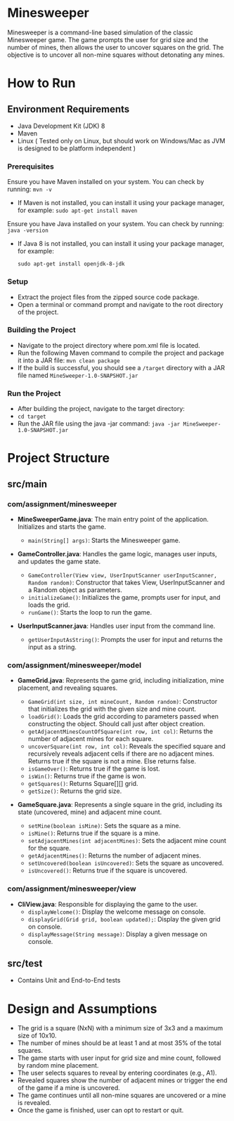 # Minesweeper

Minesweeper is a command-line based simulation of the classic Minesweeper game. The game prompts the user for grid size and the number of mines, then allows the user to uncover squares on the grid. The objective is to uncover all non-mine squares without detonating any mines.

# How to Run

## Environment Requirements
- Java Development Kit (JDK) 8
- Maven
- Linux ( Tested only on Linux, but should work on Windows/Mac as JVM is designed to be platform independent )

### Prerequisites
Ensure you have Maven installed on your system. You can check by running: `mvn -v`
- If Maven is not installed, you can install it using your package manager, for example:
  `sudo apt-get install maven`

Ensure you have Java installed on your system. You can check by running: `java -version`
- If Java 8 is not installed, you can install it using your package manager, for example:

  `sudo apt-get install openjdk-8-jdk`

### Setup
- Extract the project files from the zipped source code package.
- Open a terminal or command prompt and navigate to the root directory of the project.

### Building the Project
- Navigate to the project directory where pom.xml file is located.
- Run the following Maven command to compile the project and package it into a JAR file:
  `mvn clean package`
- If the build is successful, you should see a `/target` directory with a JAR file named `MineSweeper-1.0-SNAPSHOT.jar`


### Run the Project
- After building the project, navigate to the target directory:
- `cd target`
- Run the JAR file using the java -jar command: `java -jar MineSweeper-1.0-SNAPSHOT.jar`


# Project Structure

## src/main
### com/assignment/minesweeper
- **MineSweeperGame.java**: The main entry point of the application. Initializes and starts the game.
  - `main(String[] args)`: Starts the Minesweeper game.


- **GameController.java**: Handles the game logic, manages user inputs, and updates the game state.
  - `GameController(View view, UserInputScanner userInputScanner, Random random)`: Constructor that takes View, UserInputScanner and a Random object as parameters.
  - `initializeGame()`: Initializes the game, prompts user for input, and loads the grid.
  - `runGame()`: Starts the loop to run the game.


- **UserInputScanner.java**: Handles user input from the command line.
   - `getUserInputAsString()`: Prompts the user for input and returns the input as a string.

### com/assignment/minesweeper/model
- **GameGrid.java**: Represents the game grid, including initialization, mine placement, and revealing squares.
  - `GameGrid(int size, int mineCount, Random random)`: Constructor that initializes the grid with the given size and mine count.
  - `loadGrid()`: Loads the grid according to parameters passed when constructing the object. Should call just after object creation.
  - `getAdjacentMinesCountOfSquare(int row, int col)`: Returns the number of adjacent mines for each square.
  - `uncoverSquare(int row, int col)`: Reveals the specified square and recursively reveals adjacent cells if there are no adjacent mines. Returns true if the square is not a mine. Else returns false.
  - `isGameOver()`: Returns true if the game is lost.
  - `isWin()`: Returns true if the game is won.
  - `getSquares()`: Returns Square[][] grid.
  - `getSize()`: Returns the grid size.

   

- **GameSquare.java**: Represents a single square in the grid, including its state (uncovered, mine) and adjacent mine count.
   - `setMine(boolean isMine)`: Sets the square as a mine.
   - `isMine()`: Returns true if the square is a mine.
   - `setAdjacentMines(int adjacentMines)`: Sets the adjacent mine count for the square.
   - `getAdjacentMines()`: Returns the number of adjacent mines.
   - `setUncovered(boolean isUncovered)`: Sets the square as uncovered.
   - `isUncovered()`: Returns true if the square is uncovered.

   

### com/assignment/minesweeper/view
- **CliView.java**: Responsible for displaying the game to the user.
   - `displayWelcome()`: Display the welcome message on console.
   - `displayGrid(Grid grid, boolean updated);`: Display the given grid on console.
   - `displayMessage(String message)`: Display a given message on console.


## src/test
  - Contains Unit and End-to-End tests

# Design and Assumptions
- The grid is a square (NxN) with a minimum size of 3x3 and a maximum size of 10x10.
- The number of mines should be at least 1 and at most 35% of the total squares.
- The game starts with user input for grid size and mine count, followed by random mine placement.
- The user selects squares to reveal by entering coordinates (e.g., A1).
- Revealed squares show the number of adjacent mines or trigger the end of the game if a mine is uncovered.
- The game continues until all non-mine squares are uncovered or a mine is revealed.
- Once the game is finished, user can opt to restart or quit.

